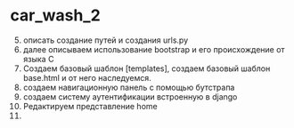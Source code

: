 # car_wash_2
5. описать создание путей и создания urls.py 
6. далее описываем использование bootstrap и его происхождение от языка С 
7. Создаем базовый шаблон [templates], создаем базовый шаблон base.html и от него наследуемся. 
8. создаем навигационную панель с помощью бутстрапа 
9. создаем систему аутентификации встроенную в django 
10. Редактируем представление home
11. 
